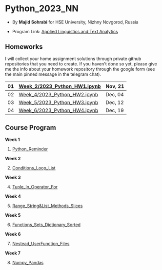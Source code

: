 # Python_2023_NN

- By **Majid Sohrabi** for HSE University, Nizhny Novgorod, Russia

- Program Link: [Applied Linguistics and Text Analytics](https://nnov.hse.ru/en/ma/appling/)

## Homeworks

I will collect your home assignment solutions through private github repositories that you need to create. If you haven't done so yet, please give me the info about your homework repository through the google form (see the main pinned message in the telegram chat).


| 01 | [Week_2/2023_Python_HW1.ipynb](Week_2/2023_Python_HW1.ipynb) | Nov, 21 |
| -- | ---------------------------- | ------- |
| 02 | [Week_4/2023_Python_HW2.ipynb](Week_4/2023_Python_HW2.ipynb) | Dec, 04 |
| 03 | [Week_5/2023_Python_HW3.ipynb](Week_5/2023_Python_HW3.ipynb) | Dec, 12 |
| 04 | [Week_6/2023_Python_HW4.ipynb](Week_6/2023_Python_HW4.ipynb) | Dec, 19 |

## Course Program

**Week 1**

  1. [Python_Reminder](Week_1/Python_Reminder_2023(NN).ipynb)
     
**Week 2**

  2. [Conditions_Loop_List](Week_2/Week_2_Conditions_Loop_List.ipynb)

**Week 3**

  4. [Tuple_In_Operator_For](Week_3/Week_3_Tuple_In_For.ipynb)

**Week 4**

  5. [Range_String&List_Methods_Slices](Week_4/Week_4_Range_StringList_Methods_Slices.ipynb)

**Week 5**

  6. [Functions_Sets_Dictionary_Sorted](Week_5/Week_5_Functions_Sets_Dictionary.ipynb)

**Week 6**

  7. [Nestead_UserFunction_Files](Week_6/Week_6_Nestead_User_Function_Files.ipynb)

**Week 7**

  8. [Numpy_Pandas]()

